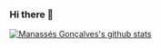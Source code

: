 ### Hi there 👋

[![Manassés Gonçalves's github stats](https://github-readme-stats.vercel.app/api?username=ManassesGoncalves&theme=red-black)](https://github.com/ManassesGoncalves/github-readme-stats)
